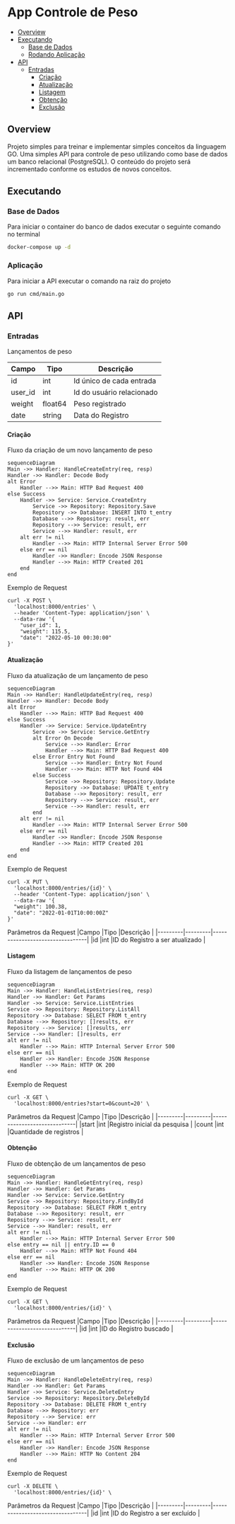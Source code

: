 # App Controle de Peso

- [Overview](#overview)
- [Executando](#executando)
    - [Base de Dados](#base-de-dados)
    - [Rodando Aplicação](#aplicação)
- [API](#api)
    - [Entradas](#entradas)
        - [Criação](#criação)
        - [Atualização](#atualização)
        - [Listagem](#listagem)
        - [Obtenção](#obtenção)
        - [Exclusão](#exclusão)

## Overview
Projeto simples para treinar e implementar simples conceitos da linguagem GO. Uma simples API para controle de peso utilizando como base de dados um banco relacional (PostgreSQL).
O conteúdo do projeto será incrementado conforme os estudos de novos conceitos.

## Executando

### Base de Dados
Para iniciar o container do banco de dados executar o seguinte comando no terminal
```sh
docker-compose up -d
```

### Aplicação
Para iniciar a API executar o comando na raiz do projeto
```sh
go run cmd/main.go
```

## API

### Entradas
Lançamentos de peso

|Campo    |Tipo     |Descrição                    |
|---------|---------|-----------------------------|
|id       |int      |Id único de cada entrada     |
|user_id  |int      |Id do usuário relacionado    |
|weight   |float64  |Peso registrado              |
|date     |string   |Data do Registro             |


#### Criação
Fluxo da criação de um novo lançamento de peso
```mermaid
sequenceDiagram
Main ->> Handler: HandleCreateEntry(req, resp)
Handler ->> Handler: Decode Body
alt Error
    Handler -->> Main: HTTP Bad Request 400
else Success
    Handler ->> Service: Service.CreateEntry
        Service ->> Repository: Repository.Save
        Repository ->> Database: INSERT INTO t_entry
        Database -->> Repository: result, err
        Repository -->> Service: result, err
        Service -->> Handler: result, err
    alt err != nil
        Handler -->> Main: HTTP Internal Server Error 500
    else err == nil
        Handler ->> Handler: Encode JSON Response
        Handler -->> Main: HTTP Created 201
    end
end
```

Exemplo de Request
```curlrc
curl -X POST \
  'localhost:8000/entries' \
  --header 'Content-Type: application/json' \
  --data-raw '{
	"user_id": 1,
	"weight": 115.5,
	"date": "2022-05-10 00:30:00"
}'
```

#### Atualização
Fluxo da atualização de um lançamento de peso
```mermaid
sequenceDiagram
Main ->> Handler: HandleUpdateEntry(req, resp)
Handler ->> Handler: Decode Body
alt Error
    Handler -->> Main: HTTP Bad Request 400
else Success
    Handler ->> Service: Service.UpdateEntry
        Service ->> Service: Service.GetEntry
        alt Error On Decode
            Service -->> Handler: Error
            Handler -->> Main: HTTP Bad Request 400
        else Error Entry Not Found
            Service -->> Handler: Entry Not Found
            Handler -->> Main: HTTP Not Found 404
        else Success
            Service ->> Repository: Repository.Update
            Repository ->> Database: UPDATE t_entry
            Database -->> Repository: result, err
            Repository -->> Service: result, err
            Service -->> Handler: result, err
        end
    alt err != nil
        Handler -->> Main: HTTP Internal Server Error 500
    else err == nil
        Handler ->> Handler: Encode JSON Response
        Handler -->> Main: HTTP Created 201
    end
end
```

Exemplo de Request
```curlrc
curl -X PUT \
  'localhost:8000/entries/{id}' \
  --header 'Content-Type: application/json' \
  --data-raw '{
  "weight": 100.38,
  "date": "2022-01-01T10:00:00Z"
}'
```

Parâmetros da Request
|Campo    |Tipo     |Descrição                        |
|---------|---------|---------------------------------|
|id       |int      |ID do Registro a ser atualizado  |

#### Listagem
Fluxo da listagem de lançamentos de peso
```mermaid
sequenceDiagram
Main ->> Handler: HandleListEntries(req, resp)
Handler ->> Handler: Get Params
Handler ->> Service: Service.ListEntries
Service ->> Repository: Repository.ListAll
Repository ->> Database: SELECT FROM t_entry
Database -->> Repository: []results, err
Repository -->> Service: []results, err
Service -->> Handler: []results, err
alt err != nil
    Handler -->> Main: HTTP Internal Server Error 500
else err == nil
    Handler ->> Handler: Encode JSON Response
    Handler -->> Main: HTTP OK 200
end
```

Exemplo de Request
```curlrc
curl -X GET \
  'localhost:8000/entries?start=0&count=20' \
```

Parâmetros da Request
|Campo    |Tipo     |Descrição                    |
|---------|---------|-----------------------------|
|start    |int      |Registro inicial da pesquisa |
|count    |int      |Quantidade de registros      |

#### Obtenção
Fluxo de obtenção de um lançamentos de peso
```mermaid
sequenceDiagram
Main ->> Handler: HandleGetEntry(req, resp)
Handler ->> Handler: Get Params
Handler ->> Service: Service.GetEntry
Service ->> Repository: Repository.FindById
Repository ->> Database: SELECT FROM t_entry
Database -->> Repository: result, err
Repository -->> Service: result, err
Service -->> Handler: result, err
alt err != nil
    Handler -->> Main: HTTP Internal Server Error 500
else entry == nil || entry.ID == 0
    Handler -->> Main: HTTP Not Found 404
else err == nil
    Handler ->> Handler: Encode JSON Response
    Handler -->> Main: HTTP OK 200
end
```

Exemplo de Request
```curlrc
curl -X GET \
  'localhost:8000/entries/{id}' \
```

Parâmetros da Request
|Campo    |Tipo     |Descrição                    |
|---------|---------|-----------------------------|
|id       |int      |ID do Registro buscado       |

#### Exclusão
Fluxo de exclusão de um lançamentos de peso
```mermaid
sequenceDiagram
Main ->> Handler: HandleDeleteEntry(req, resp)
Handler ->> Handler: Get Params
Handler ->> Service: Service.DeleteEntry
Service ->> Repository: Repository.DeleteById
Repository ->> Database: DELETE FROM t_entry
Database -->> Repository: err
Repository -->> Service: err
Service -->> Handler: err
alt err != nil
    Handler -->> Main: HTTP Internal Server Error 500
else err == nil
    Handler ->> Handler: Encode JSON Response
    Handler -->> Main: HTTP No Content 204
end
```

Exemplo de Request
```curlrc
curl -X DELETE \
  'localhost:8000/entries/{id}' \
```

Parâmetros da Request
|Campo    |Tipo     |Descrição                        |
|---------|---------|---------------------------------|
|id       |int      |ID do Registro a ser excluído    |